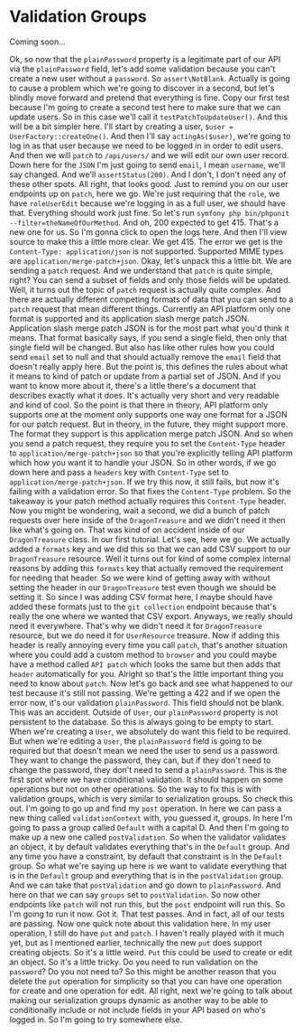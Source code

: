 # Validation Groups

Coming soon...

Ok, so now that the `plainPassword` property is a legitimate part of our API via the `plainPassword` field, let's add some validation because you can't create a new user without a `password`. So `assert\NotBlank`. Actually is going to cause a problem which we're going to discover in a second, but let's blindly move forward and pretend that everything is fine. Copy our first test because I'm going to create a second test here to make sure that we can update users. So in this case we'll call it `testPatchToUpdateUser()`. And this will be a bit simpler here. I'll start by creating a user, `$user = UserFactory::createOne()`. And then I'll say `actingAs($user)`, we're going to log in as that user because we need to be logged in in order to edit users. And then we will `patch` to `/api/users/` and we will edit our own user record. Down here for the `JSON` I'm just going to send `email`, I mean `username`, we'll say changed. And we'll `assertStatus(200)`. And I don't, I don't need any of these other spots. All right, that looks good. Just to remind you on our user endpoints up on `patch`, here we go. We're just requiring that the `role`, we have `roleUserEdit` because we're logging in as a full user, we should have that. Everything should work just fine. So let's run `symfony php bin/phpunit --filter=theNameOfOurMethod`. And oh, 200 expected to get 415. That's a new one for us. So I'm gonna click to open the logs here. And then I'll view source to make this a little more clear. We get 415. The error we get is the `Content-Type: application/json` is not supported. Supported MIME types are `application/merge-patch+json`. Okay, let's unpack this a little bit. We are sending a `patch` request. And we understand that `patch` is quite simple, right? You can send a subset of fields and only those fields will be updated. Well, it turns out the topic of `patch` request is actually quite complex. And there are actually different competing formats of data that you can send to a `patch` request that mean different things. Currently an API platform only one format is supported and its application slash merge patch JSON. Application slash merge patch JSON is for the most part what you'd think it means. That format basically says, if you send a single field, then only that single field will be changed. But also has like other rules how you could send `email` set to null and that should actually remove the `email` field that doesn't really apply here. But the point is, this defines the rules about what it means to kind of patch or update from a partial set of JSON. And if you want to know more about it, there's a little there's a document that describes exactly what it does. It's actually very short and very readable and kind of cool. So the point is that there in theory, API platform only supports one at the moment only supports one way one format for a JSON for our patch request. But in theory, in the future, they might support more. The format they support is this application merge patch JSON. And so when you send a patch request, they require you to set the `Content-Type` header to `application/merge-patch+json` so that you're explicitly telling API platform which how you want it to handle your JSON. So in other words, if we go down here and pass a `headers` key with `Content-Type` set to `application/merge-patch+json`. If we try this now, it still fails, but now it's failing with a validation error. So that fixes the `Content-Type` problem. So the takeaway is your patch method actually requires this `Content-Type` header. Now you might be wondering, wait a second, we did a bunch of patch requests over here inside of the `DragonTreasure` and we didn't need it then like what's going on. That was kind of on accident inside of our `DragonTreasure` class. In our first tutorial. Let's see, here we go. We actually added a `formats` key and we did this so that we can add CSV support to our `DragonTreasure` resource. Well it turns out for kind of some complex internal reasons by adding this `formats` key that actually removed the requirement for needing that header. So we were kind of getting away with without setting the header in our `DragonTreasure` test even though we should be setting it. So since I was adding CSV format here, I maybe should have added these formats just to the `git collection` endpoint because that's really the one where we wanted that CSV export. Anyways, we really should need it everywhere. That's why we didn't need it for `DragonTreasure` resource, but we do need it for `UserResource` treasure. Now if adding this header is really annoying every time you call `patch`, that's another situation where you could add a custom method to `browser` and you could maybe have a method called `API patch` which looks the same but then adds that `header` automatically for you. Alright so that's the little important thing you need to know about `patch`. Now let's go back and see what happened to our test because it's still not passing. We're getting a 422 and if we open the error now, it's our validation `plainPassword`. This field should not be blank. This was an accident. Outside of `User`, our `plainPassword` property is not persistent to the database. So this is always going to be empty to start. When we're creating a `User`, we absolutely do want this field to be required. But when we're editing a `User`, the `plainPassword` field is going to be required but that doesn't mean we need the user to send us a password. They want to change the password, they can, but if they don't need to change the password, they don't need to send a `plainPassword`. This is the first spot where we have conditional validation. It should happen on some operations but not on other operations. So the way to fix this is with validation groups, which is very similar to serialization groups. So check this out. I'm going to go up and find my `post` operation. In here we can pass a new thing called `validationContext` with, you guessed it, groups. In here I'm going to pass a group called `Default` with a capital D. And then I'm going to make up a new one called `postValidation`. So when the validator validates an object, it by default validates everything that's in the `Default` group. And any time you have a constraint, by default that constraint is in the `Default` group. So what we're saying up here is we want to validate everything that is in the `Default` group and everything that is in the `postValidation` group. And we can take that `postValidation` and go down to `plainPassword`. And here on that we can say `groups` set to `postValidation`. So now other endpoints like `patch` will not run this, but the `post` endpoint will run this. So I'm going to run it now. Got it. That test passes. And in fact, all of our tests are passing. Now one quick note about this validation here. In my user operation, I still do have `put` and `patch`. I haven't really played with it much yet, but as I mentioned earlier, technically the new `put` does support creating objects. So it's a little weird. `Put` this could be used to create or edit an object. So it's a little tricky. Do you need to run validation on the `password`? Do you not need to? So this might be another reason that you delete the `put` operation for simplicity so that you can have one operation for create and one operation for edit. All right, next we're going to talk about making our serialization groups dynamic as another way to be able to conditionally include or not include fields in your API based on who's logged in. So I'm going to try somewhere else.
